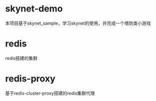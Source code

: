 # skynet-demo
本项目基于skynet_sample，学习skynet的使用，并完成一个塔防类小游戏

# redis 

redis搭建的集群

# redis-proxy

基于redis-cluster-proxy搭建的redis集群代理